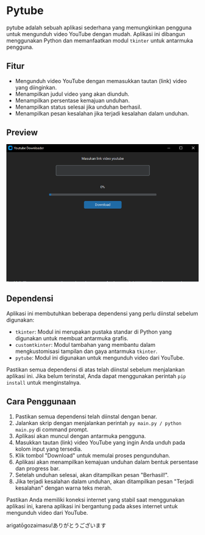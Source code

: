 # Pytube

pytube adalah sebuah aplikasi sederhana yang memungkinkan pengguna untuk mengunduh video YouTube dengan mudah. Aplikasi ini dibangun menggunakan Python dan memanfaatkan modul `tkinter` untuk antarmuka pengguna.

## Fitur

- Mengunduh video YouTube dengan memasukkan tautan (link) video yang diinginkan.
- Menampilkan judul video yang akan diunduh.
- Menampilkan persentase kemajuan unduhan.
- Menampilkan status selesai jika unduhan berhasil.
- Menampilkan pesan kesalahan jika terjadi kesalahan dalam unduhan.

## Preview

![Preview](https://github.com/rakarmp/pytube/blob/master/preview/13.PNG?raw=true)

## Dependensi

Aplikasi ini membutuhkan beberapa dependensi yang perlu diinstal sebelum digunakan:

- `tkinter`: Modul ini merupakan pustaka standar di Python yang digunakan untuk membuat antarmuka grafis.
- `customtkinter`: Modul tambahan yang membantu dalam mengkustomisasi tampilan dan gaya antarmuka `tkinter`.
- `pytube`: Modul ini digunakan untuk mengunduh video dari YouTube.

Pastikan semua dependensi di atas telah diinstal sebelum menjalankan aplikasi ini. Jika belum terinstal, Anda dapat menggunakan perintah `pip install` untuk menginstalnya.

## Cara Penggunaan

1.  Pastikan semua dependensi telah diinstal dengan benar.
2.  Jalankan skrip dengan menjalankan perintah `py main.py / python main.py` di command prompt.
3.  Aplikasi akan muncul dengan antarmuka pengguna.
4.  Masukkan tautan (link) video YouTube yang ingin Anda unduh pada kolom input yang tersedia.
5.  Klik tombol "Download" untuk memulai proses pengunduhan.
6.  Aplikasi akan menampilkan kemajuan unduhan dalam bentuk persentase dan progress bar.
7.  Setelah unduhan selesai, akan ditampilkan pesan "Berhasil!".
8.  Jika terjadi kesalahan dalam unduhan, akan ditampilkan pesan "Terjadi kesalahan" dengan warna teks merah.

Pastikan Anda memiliki koneksi internet yang stabil saat menggunakan aplikasi ini, karena aplikasi ini bergantung pada akses internet untuk mengunduh video dari YouTube.

arigatōgozaimasu!ありがとうございます
